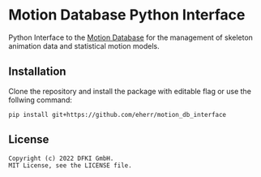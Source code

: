 # Motion Database Python Interface 

Python Interface to the [Motion Database]([https://github.com/eherr/motion_database_server) for the management of skeleton animation data and statistical motion models.

## Installation

Clone the repository and install the package with editable flag or use the follwing command:

```
pip install git+https://github.com/eherr/motion_db_interface
```

## License

```
Copyright (c) 2022 DFKI GmbH.  
MIT License, see the LICENSE file.
```